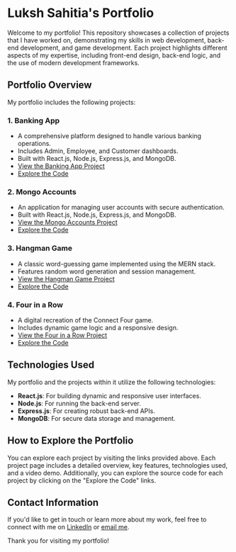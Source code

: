 # Luksh Sahitia's Portfolio

Welcome to my portfolio! This repository showcases a collection of projects that I have worked on, demonstrating my skills in web development, back-end development, and game development. Each project highlights different aspects of my expertise, including front-end design, back-end logic, and the use of modern development frameworks.

## Portfolio Overview

My portfolio includes the following projects:

### 1. **Banking App**
   - A comprehensive platform designed to handle various banking operations.
   - Includes Admin, Employee, and Customer dashboards.
   - Built with React.js, Node.js, Express.js, and MongoDB.
   - [View the Banking App Project](https://lukshsahitia.github.io/banking-app.html)
   - [Explore the Code](https://github.com/lukshsahitia/lukshsahitia.github.io/tree/main/BankingApp)

### 2. **Mongo Accounts**
   - An application for managing user accounts with secure authentication.
   - Built with React.js, Node.js, Express.js, and MongoDB.
   - [View the Mongo Accounts Project](https://lukshsahitia.github.io/mongo-accounts.html)
   - [Explore the Code](https://github.com/lukshsahitia/lukshsahitia.github.io/tree/main/MongoAccounts)

### 3. **Hangman Game**
   - A classic word-guessing game implemented using the MERN stack.
   - Features random word generation and session management.
   - [View the Hangman Game Project](https://lukshsahitia.github.io/hangman.html)
   - [Explore the Code](https://github.com/lukshsahitia/lukshsahitia.github.io/tree/main/Hangman)

### 4. **Four in a Row**
   - A digital recreation of the Connect Four game.
   - Includes dynamic game logic and a responsive design.
   - [View the Four in a Row Project](https://lukshsahitia.github.io/four-in-a-row.html)
   - [Explore the Code](https://github.com/lukshsahitia/lukshsahitia.github.io/tree/main/FourInARowGame)

## Technologies Used

My portfolio and the projects within it utilize the following technologies:

- **React.js**: For building dynamic and responsive user interfaces.
- **Node.js**: For running the back-end server.
- **Express.js**: For creating robust back-end APIs.
- **MongoDB**: For secure data storage and management.

## How to Explore the Portfolio

You can explore each project by visiting the links provided above. Each project page includes a detailed overview, key features, technologies used, and a video demo. Additionally, you can explore the source code for each project by clicking on the "Explore the Code" links.

## Contact Information

If you'd like to get in touch or learn more about my work, feel free to connect with me on [LinkedIn](https://www.linkedin.com/in/luksh-sahitia/) or [email me](mailto:luksh.man123@gmail.com).

Thank you for visiting my portfolio!
